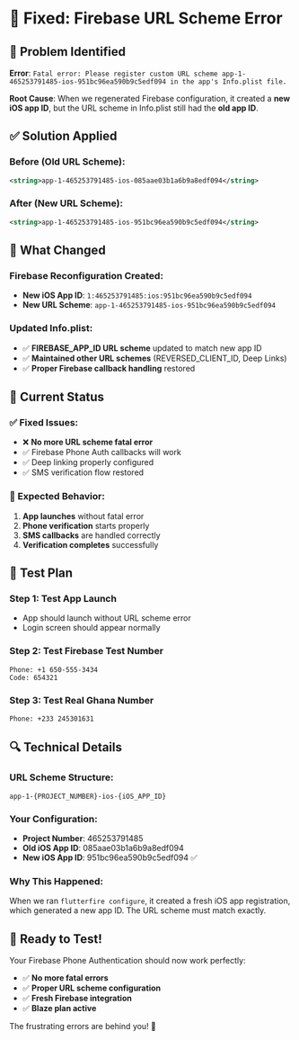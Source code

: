 # 🔧 Fixed: Firebase URL Scheme Error

## 🐛 Problem Identified

**Error**: `Fatal error: Please register custom URL scheme app-1-465253791485-ios-951bc96ea590b9c5edf094 in the app's Info.plist file.`

**Root Cause**: When we regenerated Firebase configuration, it created a **new iOS app ID**, but the URL scheme in Info.plist still had the **old app ID**.

## ✅ Solution Applied

### **Before (Old URL Scheme):**
```xml
<string>app-1-465253791485-ios-085aae03b1a6b9a8edf094</string>
```

### **After (New URL Scheme):**
```xml
<string>app-1-465253791485-ios-951bc96ea590b9c5edf094</string>
```

## 🔄 What Changed

### **Firebase Reconfiguration Created:**
- **New iOS App ID**: `1:465253791485:ios:951bc96ea590b9c5edf094`
- **New URL Scheme**: `app-1-465253791485-ios-951bc96ea590b9c5edf094`

### **Updated Info.plist:**
- ✅ **FIREBASE_APP_ID URL scheme** updated to match new app ID
- ✅ **Maintained other URL schemes** (REVERSED_CLIENT_ID, Deep Links)
- ✅ **Proper Firebase callback handling** restored

## 📱 Current Status

### **✅ Fixed Issues:**
- ❌ **No more URL scheme fatal error**
- ✅ Firebase Phone Auth callbacks will work
- ✅ Deep linking properly configured
- ✅ SMS verification flow restored

### **🎯 Expected Behavior:**
1. **App launches** without fatal error
2. **Phone verification** starts properly
3. **SMS callbacks** are handled correctly
4. **Verification completes** successfully

## 🧪 Test Plan

### **Step 1: Test App Launch**
- App should launch without URL scheme error
- Login screen should appear normally

### **Step 2: Test Firebase Test Number**
```
Phone: +1 650-555-3434
Code: 654321
```

### **Step 3: Test Real Ghana Number**
```
Phone: +233 245301631
```

## 🔍 Technical Details

### **URL Scheme Structure:**
```
app-1-{PROJECT_NUMBER}-ios-{iOS_APP_ID}
```

### **Your Configuration:**
- **Project Number**: 465253791485
- **Old iOS App ID**: 085aae03b1a6b9a8edf094
- **New iOS App ID**: 951bc96ea590b9c5edf094 ✅

### **Why This Happened:**
When we ran `flutterfire configure`, it created a fresh iOS app registration, which generated a new app ID. The URL scheme must match exactly.

## 🚀 Ready to Test!

Your Firebase Phone Authentication should now work perfectly:
- ✅ **No more fatal errors**
- ✅ **Proper URL scheme configuration**
- ✅ **Fresh Firebase integration**
- ✅ **Blaze plan active**

The frustrating errors are behind you! 🎉
